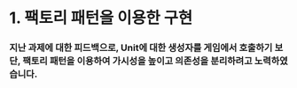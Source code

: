 # 1. 팩토리 패턴을 이용한 구현
### 지난 과제에 대한 피드백으로, Unit에 대한 생성자를 게임에서 호출하기 보단, 팩토리 패턴을 이용하여 가시성을 높이고 의존성을 분리하려고 노력하였습니다.
